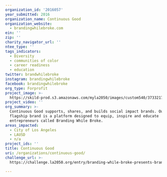 ```yaml
---
organization_id: '2016057'
year_submitted: 2016
organization_name: Continuous Good
organization_website:
  - brandingwhilebroke.com
ein: ''
zip: ''
charity_navigator_url: ''
ntee_type: ''
tags_indicators:
  - Diversity
  - communities of color
  - career readiness
  - education
twitter: brandwhilebroke
instagram: brandingwhilebroke
facebook: brandingwhilebroke
org_type: Forprofit
project_image: >-
  https://skild-prod.s3.amazonaws.com/myla2050/images/custom540/3733217165741-team91.jpg
project_video: ''
org_summary: >-
  Continuous Good supports, shares, and builds social impact brands. Our
  flagship brand is a platform designed to equip, inspire and educate
  entrepreneurs called Branding While Broke.
areas_impacted:
  - City of Los Angeles
  - LAUSD
  - n/a
project_ids: ''
title: Continuous Good
uri: /organizations/continuous-good/
challenge_url: >-
  https://challenge.la2050.org/entry/branding-while-broke-presents-brandnew-youth-a-brand-development-program-for-male-teens-of-color

---
```

